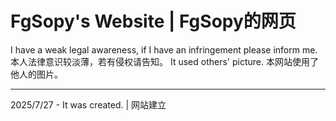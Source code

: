 # FgSopy's Website | FgSopy的网页

I have a weak legal awareness, if I have an infringement please inform me.
本人法律意识较淡薄，若有侵权请告知。
It used others' picture.
本网站使用了他人的图片。

---

2025/7/27 - It was created. | 网站建立
